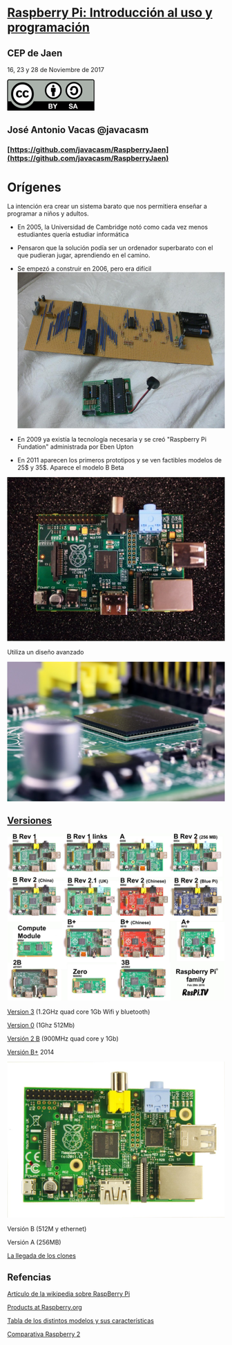 # [Raspberry Pi: Introducción al uso y programación](http://www.juntadeandalucia.es/educacion/portals/web/cep-jaen/index.php/es-ES/formacion/convocatorias/771-abierto-plazo-de-inscripcion-a-la-actividad-raspberry-pi-introduccion-al-uso-y-programacion-162319ge102)

## CEP de Jaen

16, 23 y 28 de Noviembre de 2017

![CC](./images/Licencia_CC.png)
## José Antonio Vacas  @javacasm

### [https://github.com/javacasm/RaspberryJaen](https://github.com/javacasm/RaspberryJaen)

# Orígenes

La intención era crear un sistema barato que nos permitiera enseñar a programar a niños y adultos.

* En 2005, la Universidad de Cambridge notó como cada vez menos estudiantes quería estudiar informática

* Pensaron que la solución podía ser un ordenador superbarato con el que pudieran jugar, aprendiendo en el camino.

* Se empezó a construir en 2006, pero era difícil
![Prototipo de Raspberry Pi](./images/prototipoRaspi.jpg)

* En 2009 ya existía la tecnología necesaria y se creó "Raspberry Pi Fundation" administrada por Eben Upton

* En 2011 aparecen los primeros prototipos y se ven factibles modelos de 25$ y 35$. Aparece el modelo B Beta

![Placa beta de Raspberry Pi](./images/betaPi.png)


Utiliza un diseño avanzado

![Diseño avanzado](./images/EncapsuladoCPU-RAM.JPG)

##  [Versiones](https://www.raspberrypi.org/documentation/hardware/raspberrypi/models/README.md)

![Diferentes modelos de Raspberry Pi](images/raspberry-pi-models.jpg)

[Version 3](https://www.raspberrypi.org/products/raspberry-pi-3-model-b/) (1.2GHz quad core 1Gb Wifi y bluetooth)

[Version 0](https://www.raspberrypi.org/products/pi-zero/) (1Ghz 512Mb)

[Versión 2 B](https://www.raspberrypi.org/products/raspberry-pi-2-model-b/) (900MHz quad core y 1Gb)

[Versión B+](https://www.raspberrypi.org/documentation/hardware/raspberrypi/models/README.md#modelbplus) 2014

![modeloB](./images/ModeloB.jpg)

Versión B (512M y ethernet)

Versión A (256MB)

[La llegada de los clones](./clones.md)


## Refencias

[Artículo de la wikipedia sobre RaspBerry Pi](https://en.wikipedia.org/wiki/Raspberry_Pi)

[Products at Raspberry.org](https://www.raspberrypi.org/products/ )

[Tabla de los distintos modelos y sus características](https://es.wikipedia.org/wiki/Raspberry_Pi#Especificaciones_t.C3.A9cnicas)

[Comparativa Raspberry 2](https://learn.adafruit.com/introducing-the-raspberry-pi-2-model-b?view=all)
